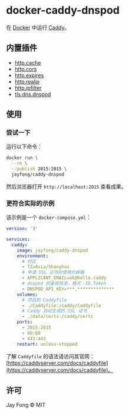 # docker-caddy-dnspod

在 [Docker](https://www.docker.com/) 中运行 [Caddy](https://caddyserver.com)。

## 内置插件

- [http.cache](https://caddyserver.com/docs/http.cache)
- [http.cors](https://caddyserver.com/docs/http.cors)
- [http.expires](https://caddyserver.com/docs/http.expires)
- [http.realip](https://caddyserver.com/docs/http.realip)
- [http.ipfilter](https://caddyserver.com/docs/http.ipfilter)
- [tls.dns.dnspod](https://caddyserver.com/docs/tls.dns.dnspod)

## 使用

### 尝试一下

运行以下命令：

```bash
docker run \
  --rm \
  --publish 2015:2015 \
  jayfong/caddy-dnspod
```

然后浏览器打开 `http://localhost:2015` 查看成果。

### 更符合实际的示例

该示例是一个 `docker-compose.yml`：

```yaml
version: '3'

services:
  caddy:
    image: jayfong/caddy-dnspod
    environment:
      # 时区
      - TZ=Asia/Shanghai
      # 申请 SSL 证书时使用的邮箱
      - APPLICANT_EMAIL=ok@hello.caddy
      # dnspod 的鉴权信息，格式：ID,Token
      - DNSPOD_API_KEY=***,**************
    volumes:
      # 项目的 Caddyfile
      - ./Caddyfile:/caddy/Caddyfile
      # Caddy 自动生成的 SSL 证书
      - ./data/certs:/caddy/certs
    ports:
      - 2015:2015
      - 80:80
      - 443:443
    restart: unless-stopped
```

了解 `Caddyfile` 的语法请访问其官网：[https://caddyserver.com/docs/caddyfile](https://caddyserver.com/docs/caddyfile)。

## 许可

Jay Fong © MIT
